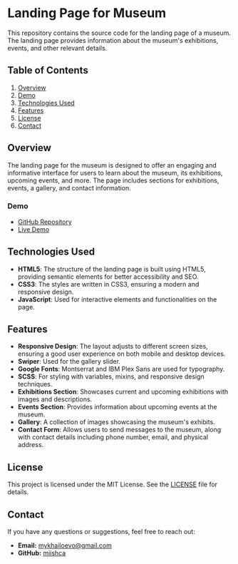 # Landing Page for Museum

This repository contains the source code for the landing page of a museum. The landing page provides information about the museum's exhibitions, events, and other relevant details.

## Table of Contents

1. [Overview](#overview)
2. [Demo](#demo)
3. [Technologies Used](#technologies-used)
4. [Features](#features)
5. [License](#license)
6. [Contact](#contact)

## Overview

The landing page for the museum is designed to offer an engaging and informative interface for users to learn about the museum, its exhibitions, upcoming events, and more. The page includes sections for exhibitions, events, a gallery, and contact information.

### Demo

- [GitHub Repository](https://github.com/miishca/landing_museum)
- [Live Demo](https://miishca.github.io/landing_museum/)

## Technologies Used

- **HTML5**: The structure of the landing page is built using HTML5, providing semantic elements for better accessibility and SEO.
- **CSS3**: The styles are written in CSS3, ensuring a modern and responsive design.
- **JavaScript**: Used for interactive elements and functionalities on the page.

## Features

- **Responsive Design**: The layout adjusts to different screen sizes, ensuring a good user experience on both mobile and desktop devices.
- **Swiper**: Used for the gallery slider.
- **Google Fonts**: Montserrat and IBM Plex Sans are used for typography.
- **SCSS**: For styling with variables, mixins, and responsive design techniques.
- **Exhibitions Section**: Showcases current and upcoming exhibitions with images and descriptions.
- **Events Section**: Provides information about upcoming events at the museum.
- **Gallery**: A collection of images showcasing the museum's exhibits.
- **Contact Form**: Allows users to send messages to the museum, along with contact details including phone number, email, and physical address.

## License

This project is licensed under the MIT License. See the [LICENSE](LICENSE) file for details.

## Contact

If you have any questions or suggestions, feel free to reach out:

- **Email:** [mykhailoevo@gmail.com](mailto:mykhailoevo@gmail.com)
- **GitHub:** [miishca](https://github.com/miishca)
